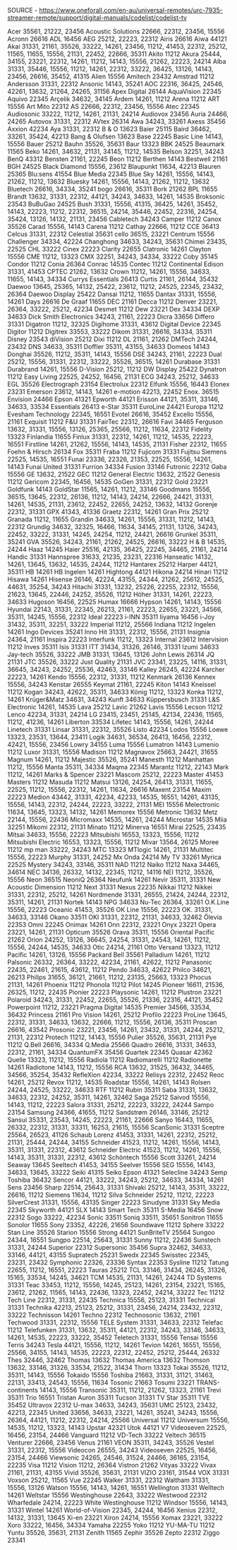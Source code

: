 SOURCE - https://www.oneforall.com/en-au/universal-remotes/urc-7935-streamer-remote/support/digital-manuals/codelist/codelist-tv

Acer 35561, 21222, 23456
Acoustic Solutions 22666, 22312, 23456, 15556
Acronn 26616
ADL 16456
AEG 25212, 22223, 22312
Airis 26616
Aiwa 44121
Akai 31331, 21161, 35526, 33222, 14261, 23456, 11212, 41453, 22312, 25212, 11565, 11655, 15556, 21131, 22452, 22666, 35311
Akito 11212
Akura 25444, 34155, 23221, 22312, 14261, 11212, 14143, 15556, 21262, 22223, 24214
Alba 31331, 35446, 15556, 11212, 14261, 22312, 33222, 36425, 13126, 14143, 23456, 26616, 35452, 41315
Alien 15556
Amitech 23432
Amstrad 11212
Andersson 31331, 22312
Ansonic 14143, 35241
AOC 22316, 36425, 24546, 42261, 13632, 21264, 24265, 31156
Apex Digital 26144
AquaVision 22345
Aquivo 22345
Arçelik 34632, 34145
Ardem 14261, 11212
Arena 11212
ART 15556
Art Mito 22312
AS 22666, 22312, 23456, 15556
Atec 22345
Audiosonic 33222, 11212, 14261, 21131, 24214
Audiovox 23456
Auria 24466, 24265
Autovox 31331, 22312
AVtex 26314
Awa 34243, 33261
Axess 35456
Axxion 42234
Aya 31331, 22312
B & O 13623
Baier 25115
Baird 36462, 33261, 35424, 42213
Bang & Olufsen 13623
Base 22245
Basic Line 14143, 15556
Bauer 25212
Bauhn 35526, 35631
Baur 13323
BBK 24525
Beaumark 11565
Beko 14261, 34632, 21131, 34145, 11212, 14535
Belson 32251, 34243
BenQ 43312
Bensten 21161, 22245
Beon 11212
Berthen 14143
Bestwell 21161
BGH 24525
Black Diamond 15556, 23612
Blaupunkt 11634, 42213
Blauren 25365
Blu:sens 41554
Blue Media 22345
Blue Sky 14261, 15556, 14143, 21262, 11212, 13632
Bluesky 14261, 15556, 14143, 21262, 11212, 13632
Bluetech 26616, 34334, 35241
bogo 26616, 35311
Bork 21262
BPL 11655
Brandt 13632, 31331, 22312, 44121, 34243, 34633, 14261, 14535
Broksonic 23543
BuBuGao 24525
Bush 31331, 15556, 41315, 36425, 14261, 35452, 14143, 22223, 11212, 22312, 36515, 24214, 35446, 22452, 22316, 24254, 35424, 13126, 14132, 21131, 23456
Cabletech 34243
Camper 11212
Canox 35526
Carad 15556, 14143
Carena 11212
Cathay 22666, 11212
CCE 36413
Celcus 31331, 22312
Celestial 35631
cello 36515, 23221
Centrum 15556
Challenger 34334, 42224
Changhong 34633, 34243, 35631
Chimei 23435, 22525
CHL 33222
Cinex 22223
Clarity 22655
Clatronic 14261
Clayton 15556
CME 11212, 13323
CMX 32251, 34243, 34334, 33222
Coby 35145
Condor 11212
Conia 26364
Conrac 14535
Contec 11212
Continental Edison 31331, 41453
CPTEC 21262, 13632
Crown 11212, 14261, 15556, 34633, 11655, 14143, 34334
Currys Essentials 26413
Curtis 21161, 26144, 35432
Daewoo 13645, 25365, 14132, 25422, 23612, 11212, 24525, 22345, 23432, 26364
Daewoo Display 25422
Dansai 11212, 11655
Dantax 31331, 15556, 14261
Days 26616
De Graaf 11655
DEC 21161
Decca 11212
Denver 23221, 26364, 33222, 25212, 42234
Desmet 11212
Dew 23221
Dex 34334
DEXP 34633
Dick Smith Electronics 34243, 21161, 22223
Dicra 33656
Differo 31331
Digatron 11212, 32325
Digihome 31331, 43612
Digital Device 22345
Digitor 11212
Digitrex 33553, 33222
Dikom 31331, 26616, 34334, 35311
Disney 23543
diVision 25212
Dixi 11212
DL 21161, 21262
DMTech 24244, 23432
DNS 34633, 35311
Doffler 35311, 43155, 34633
Domeos 14143
Donghai 35526, 11212, 35311, 14143, 15556
DSE 34243, 21161, 22223
Dual 25212, 15556, 31331, 22312, 33222, 35526, 36515, 14261
Durabase 31331
Durabrand 14261, 15556
D-Vision 25212, 11212
DW Display 25422
Dynatron 11212
Easy Living 22525, 24252, 16456, 21131
ECG 34243, 25212, 34633
EGL 35526
Electrograph 23154
Electrolux 22312
Elfunk 15556, 16443
Elonex 23231
Emerson 23612, 14143, 14261
e-motion 42213, 22452
Enox. 36515
Envision 24466
Epson 41321
Epworth 44121
Erisson 44121, 35311, 33146, 34633, 33534
Essentials 26413
e-Star 35311
EuroLine 24421
Europa 11212
Evesham Technology 22345, 16551
Evotel 26616, 35452
Excello 15556, 21161
Exquisit 11212
F&U 31331
FairTec 22312, 26616
Favi 34465
Ferguson 13632, 31331, 15556, 13126, 25365, 25566, 11212, 11634, 22312
Fidelity 13323
Finlandia 11655
Finlux 31331, 22312, 14261, 11212, 14535, 22223, 16551
Firstline 14261, 21262, 15556, 14143, 14535, 21131
Fisher 22312, 11655
Foehn & Hirsch 26134
Fox 35311
Fraba 11212
Fujicom 31331
Fujitsu Siemens 22525, 14535, 16551
Funai 23336, 22326, 21353, 22525, 15556, 14261, 14143
Funai United 31331
Furrion 34334
Fusion 33146
Futronic 22312
Gaba 15556
GE 13632, 21522
GEC 11212
General Electric 13632, 21522
Genesis 11212
Gericom 22345, 16456, 14535
GoGen 31331, 22312
Gold 23221
Goldfunk 14143
GoldStar 11565, 14261, 11212, 33146
Goodmans 15556, 36515, 13645, 22312, 26136, 11212, 14143, 24214, 22666, 24421, 31331, 14261, 14535, 21131, 23612, 22452, 22655, 24252, 13632, 14132
Gorenje 22312, 31331
GPX 41343, 41336
Graetz 22312, 14261
Gran Prix 25212
Granada 11212, 11655
Grandin 34633, 14261, 15556, 31331, 11212, 14143, 22312
Grundig 34632, 32325, 16466, 11634, 34145, 21131, 13126, 34243, 22452, 33222, 31331, 14245, 24254, 11212, 24421, 26616
Grunkel 35311, 35241
GVA 35526, 34243, 21161, 21262, 24525, 26616, 33222
H & B 14535, 24244
Haaz 14245
Haier 25516, 42135, 36425, 22245, 34465, 21161, 24214
Handic 31331
Hannspree 31633, 21235, 23231, 22316
Hanseatic 14132, 14261, 13645, 13632, 14535, 24244, 11212
Hantarex 25212
Harper 44121, 35311
HB 14261
HB Ingelen 14261
Hightong 44121
Hikona 24214
Hinari 11212
Hisawa 14261
Hisense 26146, 42224, 43155, 24344, 21262, 25612, 24525, 44631, 35254, 34243
Hitachi 31331, 13232, 25226, 22255, 22312, 15556, 21623, 13645, 22446, 24252, 35526, 11212
Höher 31331, 14261, 22223, 34633
Hugoson 16456, 22525
Humax 16666
Hypson 14261, 14143, 15556
Hyundai 22143, 31331, 22345, 26213, 21161, 22223, 22655, 23221, 34566, 35311, 14245, 15556, 22312
Ideal 22223
i-INN 35311
Iiyama 16456
i-Joy 31432, 35311, 32251, 33222
Imperial 11212, 25566
Indiana 11212
Ingelen 14261
Ingo Devices 35241
Inno Hit 31331, 22312, 15556, 21131
Insignia 24364, 21161
Inspira 22223
Interfunk 11212, 13323
Internal 23612
Intervision 11212
Inves 35311
Isis 31331
ITT 31434, 31326, 26146, 31331
Izumi 34633
Jay-tech 35526, 33222
JMB 31331, 13645, 13126
John Lewis 26314
JQ 21131
JTC 35526, 33222
Just Quality 21131
JVC 23341, 23225, 14116, 31331, 36645, 34243, 24252, 25536, 42463, 33146
Kalley 26245, 42224
Karcher 22223, 14261
Kendo 15556, 22312, 31331, 11212
Kenmark 26136
Kennex 15556, 34243
Kenstar 26555
Keymat 21161, 22245
Kiton 14143
Kneissel 11212
Kogan 34243, 42622, 35311, 34633
König 11212, 13323
Konka 11212, 14261
Krüger&Matz 34631, 34243
Kunft 34633
Küppersbusch 31331
L&S Electronic 14261, 14535
Lava 25212
Lavic 21262
Lavis 15556
Lecson 11212
Lenco 42234, 31331, 24214
LG 23415, 23451, 25145, 42134, 22436, 11565, 11212, 41236, 14261
Liberton 33534
Lifetec 14143, 15556, 14261, 24244
Linetech 31331
Linsar 31331, 22312, 35526
Listo 42234
Lodos 15556
Loewe 13323, 23531, 13644, 23411
Logik 34631, 36534, 26413, 16456, 22312, 42421, 15556, 23456
Lowry 34155
Luma 15556
Lumatron 14143
Lumenio 11212
Luxor 31331, 15556
Madison 11212
Magnavox 25663, 24421, 31655
Magnum 14261, 11212
Majestic 35526, 35241
Manesth 11212
Manhattan 11212, 15556
Manta 35311, 34334
Maqma 22345
Marantz 11212, 22143
Mark 11212, 14261
Marks & Spencer 23221
Mascom 25212, 22223
Master 41453
Masters 11212
Masuda 11212
Matsui 13126, 24254, 26413, 31331, 11655, 22525, 11212, 15556, 22312, 14261, 11634, 26616
Maxent 23154
Maxim 22223
Medion 43442, 31331, 42234, 42233, 14535, 16551, 14261, 43135, 15556, 14143, 22312, 24244, 22223, 33222, 21131
MEI 15556
Melectronic 11634, 13645, 13323, 14132, 14261
Memorex 15556
Metronic 13632
Metz 22144, 15556, 22436
Micromaxx 14535, 14261, 24244
Microstar 14535
Miia 32251
Mikomi 22312, 21131
Minato 11212
Minerva 16551
Mirai 22525, 23435
Mitsai 34633, 15556, 22223
Mitsubishi 16553, 13323, 15556, 11212
Mitsubishi Electric 16553, 13323, 15556, 11212
Mivar 13564, 26125
Moree 11212
mp man 33222, 34243
MTC 13323
MTlogic 14261, 21131
Multitec 15556, 22223
Murphy 31331, 24252
Mx Onda 24214
My TV 33261
Myrica 22525
Mystery 34243, 33146, 35311
NAD 11212
Naiko 11212
Naxa 34465, 34614
NEC 34136, 26332, 14132, 22345, 11212, 14116
NEI 11212, 35526, 15556
Neon 36515
NeoniQ 26364
Neufunk 14261
Nevir 35311, 31331
New Acoustic Dimension 11212
Next 31331
Nexus 22235
Nikkai 11212
Nikkei 31331, 22312, 25212, 14261
Nordmende 31331, 26555, 21424, 24244, 22312, 35311, 14261, 21131
Nortek 14143
NPG 34633
Nu-Tec 26364, 33261
O.K.Line 15556, 22223
Oceanic 41453, 35526
OK Line 15556, 22223
OK. 31331, 34633, 33146
Okano 33511
OKI 31331, 22312, 21131, 34633, 32462
Ölevia 22353
Omni 22245
Onimax 14261
Onn 22312, 23221
Onyx 23221
Opera 23221, 14261, 21131
Opticum 35526
Orava 35311, 15556
Oriental Pacific 21262
Orion 24252, 13126, 36645, 24254, 31331, 24543, 14261, 11212, 15556, 24244, 14535, 34633
Otic 24214, 21161
Otto Versand 13323, 11212
Pacific 14261, 13126, 15556
Packard Bell 35561
Palladium 14261, 11212
Palsonic 26332, 26364, 33222, 42234, 21161, 42622, 11212
Panasonic 22435, 22461, 21615, 43612, 11212
Pendo 34633, 42622
Philco 34621, 26213
Philips 31655, 36121, 21661, 11212, 23135, 25663, 13323
Phocus 21131, 14261
Phoenix 11212
Phonola 11212
Pilot 14245
Pioneer 16611, 21536, 26325, 11212, 22435
Pionier 22223
Playsonic 14261, 11212
Plustron 23221
Polaroid 34243, 31331, 22452, 22655, 35526, 21336, 22316, 44121, 35452
Powerpoint 11212, 23221
Pragma Digital 14535
Premier 34566, 33534, 36432
Princess 21161
Pro Vision 14261, 25212
Profilo 22223
ProLine 13645, 22312, 31331, 34633, 13632, 22666, 11212, 15556, 26136, 35311
Proscan 26616, 43542
Prosonic 23221, 23456, 14261, 23432, 31331, 24244, 25212, 21131, 22312
Protech 11212, 14143, 15556
Pulier 35526, 35631, 21131
Pye 11212
Q.Bell 26616, 34334
Q.Media 25566
Quadro 26616, 31331, 34633, 22312, 21161, 34334
QuantumFX 35456
Quartek 22345
Quasar 42362
Quelle 13323, 11212, 15556
Radiola 11212
Radiomarelli 11212
Radionette 14261
Radiotone 14143, 11212, 15556
RCA 13632, 31525, 36432, 34465, 34566, 35254, 35432
RefleXion 42234, 33222
Relisys 22312, 22452
Reoc 14261, 25212
Revox 11212, 14535
Roadstar 15556, 14261, 14143
Rolsen 24244, 24525, 33222, 34633
RTF 11212
Rubin 35311
Saba 31331, 13632, 34633, 22312, 24252, 35311, 14261, 32462
Saga 25212
Saivod 15556, 14143, 11212, 22223
Salora 31331, 25212, 22223, 33222, 24244
Sampo 23154
Samsung 24366, 41655, 11212
Sandstrøm 26146, 33146, 25212
Sansui 35331, 23543, 14245, 22223, 21161, 22666
Sanyo 16443, 11655, 26332, 22312, 31331, 33311, 16253, 21615, 15556
ScanSonic 31331
Sceptre 25564, 26523, 41126
Schaub Lorenz 41453, 31331, 14261, 22312, 25212, 21131, 25444, 24244, 34155
Schneider 41523, 11212, 14261, 15556, 14143, 35311, 31331, 22312, 43612
Schneider Electric 41523, 11212, 14261, 15556, 14143, 35311, 31331, 22312, 43612
Schöntech 15556
Scott 33261, 24214
Seaway 13645
Seeltech 41453, 34155
Seelver 15556
SEG 15556, 14143, 34633, 13645, 33222
Seiki 41315
Seiko Epson 41321
Selecline 34243
Semp Toshiba 36432
Sencor 44121, 33222, 34243, 25212, 34633, 34334, 14261
Sens 23456
Sharp 22514, 25643, 31331
Shivaki 25212, 14143, 35311, 33222, 26616, 11212
Siemens 11634, 11212
Silva Schneider 25212, 11212, 22223
SilverCrest 31331, 15556, 43135
Singer 22223
Sinudyne 31331
Sky Media 22345
Skyworth 44121
SLX 14143
Smart Tech 35311
S-Media 16456
Snow 22312
Sogo 33222, 42234
Sonic 33511
Soniq 33511, 35651
Sonitron 11655
Sonolor 11655
Sony 23352, 42226, 21656
Soundwave 11212
Sphere 33222
Stan Line 35526
Starion 15556
Strong 44121
SunBriteTV 25564
Sungoo 24344, 16551
Sungpo 22514, 25643, 31331
Sunny 11212, 22436
Sunstech 31331, 24244
Superior 22312
Supersonic 35456
Supra 32462, 34633, 33146, 44121, 43155
Supratech 25231
Swedx 22345
Swisstec 22345, 23231, 23432
Symphonic 22326, 23336
Syntax 22353
Sysline 11212
Tatung 22655, 11212, 16551, 22223
Tauras 25212
TCL 33146, 31434, 26245, 31326, 15165, 33534, 14245, 34621
TCM 14535, 21131, 14261, 24244
TD Systems 31331
Teac 33453, 11212, 15556, 14245, 25123, 14261, 23154, 23221, 15165, 23612, 21262, 11565, 14143, 22436, 13323, 22452, 24214, 33222
Tec 11212
Tech Line 22312, 31331, 22435
Technica 15556, 25123, 31331
Technical 31331
Technika 42213, 25123, 25212, 31331, 23456, 24214, 23432, 22312, 33222
Technisson 14261
Techno 22312
Technosonic 13632, 21161
Techwood 31331, 22312, 15556
TELE System 31331, 34633, 22312
Telefac 11212
Telefunken 31331, 13632, 35311, 44121, 22312, 34243, 33146, 34633, 14261, 14535, 22223, 33222, 35452
Teletech 31331, 15556
Tensai 15556
Terris 34243
Tesla 44121, 15556, 11212, 14261
Tevion 14261, 16551, 15556, 25566, 34155, 14143, 14535, 22223, 22312, 22452, 25212, 25444, 26332
Thes 32446, 32462
Thomas 13632
Thomas America 13632
Thomson 13632, 33146, 31326, 33534, 21522, 31434
Thorn 13323
Tokai 35526, 11212, 35311, 14143, 15556
Tokaido 15556
Toshiba 21663, 31331, 31121, 31463, 22131, 33413, 24543, 15556, 11634
Tosonic 21663
Tosumi 23221
TRANS-continents 14143, 15556
Transonic 35311, 11212, 21262, 13323, 21161
Trevi 35311
Trio 16551
Tristan Auron 35311
Tucson 31331
TV Star 35311
TVE 35452
Ultravox 22312
U-max 34633, 34243, 35631
UMC 25123, 23432, 42213, 22345
United 33656, 34633, 23221, 14261, 35241, 34243, 15556, 26364, 44121, 11212, 22312, 24214, 25566
Universal 11212
Universum 15556, 14535, 11212, 13323, 14143
Upstar 42321
Utok 44121
V7 Videoseven 22525, 16456, 23154, 24466
Vanguard 11212
VD-Tech 33222
Veltech 36515
Venturer 22666, 23456
Venus 21161
VEON 35311, 34243, 35526
Vestel 31331, 22312, 15556
Videocon 26555, 34243
Videoseven 22525, 16456, 23154, 24466
Viewsonic 24265, 24546, 31524, 24466, 36165, 23154, 22235
Visa 11212
Vision 11212, 26364
Vistron 21262
Vityas 33222
Vivax 21161, 21131, 43155
Vivid 35526, 35631, 21131
VIZIO 23161, 31544
VOX 31331
Voxson 25212, 11565
Vue 22245
Walker 31331, 22312
Waltham 31331, 15556, 13126
Watson 15556, 14143, 14261, 16551
Wellington 31331
Welltech 14261
Weltstar 15556
Westinghouse 22643, 33222
Westwood 22312
Wharfedale 24214, 22223
White Westinghouse 11212
Windsor 15556, 14143, 31331
Wintel 14261
World-of-Vision 22345, 24244, 16456
Xenius 22312, 14132, 31331, 13645
Xi-en 23221
Xiron 24214, 15556
Xomax 23221, 33222
Xoro 33222, 16456, 34334
Yamaha 22255
Yoko 11212
YU-MA-TU 11212
Yuntu 35526, 35631, 21131
Zenith 11565
Zephir 35526
Zepto 22312
Ziggo 23341
